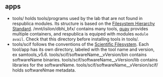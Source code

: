 ## apps
* tools/ holds tools/programs used by the lab that are not found in respublica modules. Its structure is based on the [Filesystem Hierarchy Standard](https://en.wikipedia.org/wiki/Filesystem_Hierarchy_Standard). /mnt/isilon/dbhi_bfx/ contains many tools, [quay](https://quay.research.chop.edu/repository/) provides multiple containers, and respublica is equiped with modules `module avail`. Check that this directory before installing tools in tools/. 
* tools/scif follows the conventions of the [Scientific Filesystem](https://sci-f.github.io). Each tool/app has its own directory, labeled with the tool name and version, ex samtools_v5.6. tools/scif/softwareName__vVersion/bin contains softwareName binaries. tools/scif/softwareName__vVersion/lib contains libraries for the softwareName. tools/scif/softwareName__vVersion/scif/ holds softwareNmae metadata.
